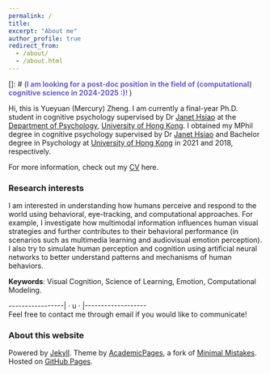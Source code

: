 ```yaml
---
permalink: /
title: 
excerpt: "About me"
author_profile: true
redirect_from:
  - /about/
  - /about.html
---
```


[]: # (<span style="color:#6A5ACD; font-weight:bold">I am looking for a post-doc position in the field of (computational) cognitive science in 2024-2025 :)! </span>) 
  
Hi, this is Yueyuan (Mercury) Zheng. I am currently a final-year Ph.D. student in cognitive psychology supervised by Dr [Janet Hsiao](http://abc.psy.hku.hk/janet/) at the [Department of Psychology](https://psychology.hku.hk/), [University of Hong Kong](https://www.hku.hk/). I obtained my MPhil degree in cognitive psychology supervised by Dr [Janet Hsiao](http://abc.psy.hku.hk/janet/) and Bachelor degree in Psychology at [University of Hong Kong](https://www.hku.hk/) in 2021 and 2018, respectively.  
  
For more information, check out my [CV](https://mercuryzheng.github.io/files/yz_cv.pdf) here.  

### Research interests  
I am interested in understanding how humans perceive and respond to the world using behavioral, eye-tracking, and computational approaches. For example, I investigate how multimodal information influences human visual strategies and further contributes to their behavioral performance (in scenarios such as multimedia learning and audiovisual emotion perception). I also try to simulate human perception and cognition using artificial neural networks to better understand patterns and mechanisms of human behaviors.  
  
**Keywords**: Visual Cognition, Science of Learning, Emotion, Computational Modeling.
  
  
  
  
  
-----------------|  · u ·  |-------------------  
Feel free to contact me through email if you would like to communicate!  
  
  
  
  
  
  
  


### About this website
Powered by [Jekyll](http://jekyllrb.com). Theme by [AcademicPages](https://github.com/academicpages/academicpages.github.io), a fork of [Minimal Mistakes](https://mademistakes.com/work/minimal-mistakes-jekyll-theme/). Hosted on [GitHub Pages](https://pages.github.com/).

<!-- Powered by <a href="http://jekyllrb.com" rel="nofollow">Jekyll</a> &amp; <a href="https://github.com/academicpages/academicpages.github.io">AcademicPages</a>, a fork of <a href="https://mademistakes.com/work/minimal-mistakes-jekyll-theme/" rel="nofollow">Minimal Mistakes</a>. Hosted on GitHub Pages. -->

